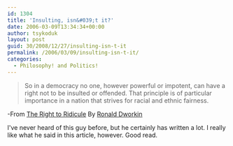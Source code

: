 ```yaml
---
id: 1304
title: 'Insulting, isn&#039;t it?'
date: 2006-03-09T13:34:34+00:00
author: tsykoduk
layout: post
guid: 30/2008/12/27/insulting-isn-t-it
permalink: /2006/03/09/insulting-isn-t-it/
categories:
  - Philosophy! and Politics!
---
```

<blockquote>So in a democracy no one, however powerful or impotent, can have a right not to be insulted or offended. That principle is of particular importance in a nation that strives for racial and ethnic fairness.</blockquote>
-From <a href="http://www.nybooks.com/articles/18811">The Right to Ridicule</a> By <a href="http://www.nybooks.com/authors/90">Ronald Dworkin</a>

<p>I've never heard of this guy before, but he certainly has written a lot. I really like what he said in this article, however. Good read.</p>